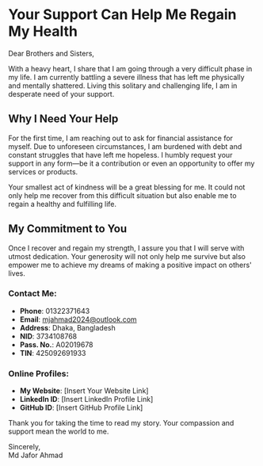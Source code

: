 # Your Support Can Help Me Regain My Health

Dear Brothers and Sisters,

With a heavy heart, I share that I am going through a very difficult phase in my life. I am currently battling a severe illness that has left me physically and mentally shattered. Living this solitary and challenging life, I am in desperate need of your support.

## Why I Need Your Help
For the first time, I am reaching out to ask for financial assistance for myself. Due to unforeseen circumstances, I am burdened with debt and constant struggles that have left me hopeless. I humbly request your support in any form—be it a contribution or even an opportunity to offer my services or products.

Your smallest act of kindness will be a great blessing for me. It could not only help me recover from this difficult situation but also enable me to regain a healthy and fulfilling life.

## My Commitment to You
Once I recover and regain my strength, I assure you that I will serve with utmost dedication. Your generosity will not only help me survive but also empower me to achieve my dreams of making a positive impact on others' lives.

### Contact Me:
- **Phone**: 01322371643
- **Email**: mjahmad2024@outlook.com
- **Address**: Dhaka, Bangladesh
- **NID**: 3734108768
- **Pass. No.**: A02019678
- **TIN**: 425092691933

### Online Profiles:
- **My Website**: [Insert Your Website Link]
- **LinkedIn ID**: [Insert LinkedIn Profile Link]
- **GitHub ID**: [Insert GitHub Profile Link]

Thank you for taking the time to read my story. Your compassion and support mean the world to me.

Sincerely,  
Md Jafor Ahmad
